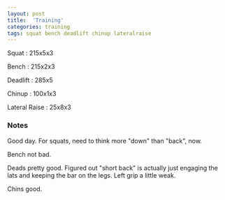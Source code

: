 ```yaml
---
layout: post
title:  'Training'
categories: training
tags: squat bench deadlift chinup lateralraise
---
```


Squat       :   215x5x3

Bench       :   215x2x3

Deadlift    :   285x5

Chinup      :   100x1x3

Lateral Raise   :   25x8x3

### Notes

Good day. For squats, need to think more "down" than "back", now.

Bench not bad.

Deads pretty good. Figured out "short back" is actually just engaging the lats and
keeping the bar on the legs. Left grip a little weak.

Chins good.
